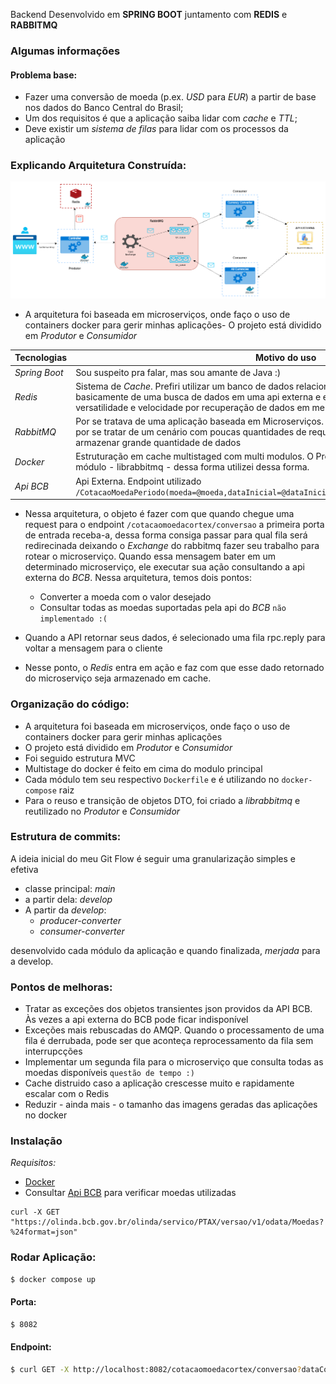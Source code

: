 Backend Desenvolvido em **SPRING BOOT** juntamento com **REDIS** e **RABBITMQ**

### Algumas informações 

#### Problema base:
- Fazer uma conversão de moeda (p.ex. *USD* para *EUR*) a partir de base nos dados do Banco Central do Brasil;
- Um dos requisitos é que a aplicação saiba lidar com *cache* e *TTL*;
- Deve existir um *sistema de filas* para lidar com os processos da aplicação

### Explicando Arquitetura Construída:

![image](cortex-diagram.drawio.png)

- A arquitetura foi baseada em microserviços, onde faço o uso de containers docker para gerir minhas aplicações- O projeto está dividido em *Produtor* e *Consumidor*



| Tecnologias   | Motivo do uso                                                                                                                                                                                                                                             | 
|---------------|-----------------------------------------------------------------------------------------------------------------------------------------------------------------------------------------------------------------------------------------------------------|
| *Spring Boot* | Sou suspeito pra falar, mas sou amante de Java :)                                                                                                                                                                                                         |
| *Redis*       | Sistema de *Cache*. Prefiri utilizar um banco de dados relacional de alto desempenho por se tratar de basicamente de uma busca de dados em uma api externa e exibi-los. Dessa forma, para a versatilidade e velocidade por recuperação de dados em memória |                                                                                                                                                        |
| *RabbitMQ*    | Por se tratava de uma aplicação baseada em Microserviços. O serviço de mensageria vem a calhar por se tratar de um cenário com poucas quantidades de requisições para a api externa e sem foco de armazenar grande quantidade de dados                    |
| *Docker*      | Estruturação em cache multistaged com multi modulos. O Produto e Consumidor depende de outro módulo - librabbitmq - dessa forma utilizei dessa forma.                                                                                                     |
| *Api BCB*     | Api Externa. Endpoint utilizado `/CotacaoMoedaPeriodo(moeda=@moeda,dataInicial=@dataInicial,dataFinalCotacao=@dataFinalCotacao)`                                                                                                                |
- Nessa arquitetura, o objeto é fazer com que quando chegue uma request para o endpoint `/cotacaomoedacortex/conversao` a 
primeira porta de entrada receba-a, dessa forma consiga passar para qual fila será redirecinada deixando o *Exchange* do rabbitmq fazer seu trabalho para rotear
o microserviço. Quando essa mensagem bater em um determinado microserviço, ele executar sua ação consultando a api externa do *BCB*. Nessa arquitetura, temos dois pontos:
  - Converter a moeda com o valor desejado
  - Consultar todas as moedas suportadas pela api do *BCB* `não implementado :(`

- Quando a API retornar seus dados, é selecionado uma fila rpc.reply para voltar a mensagem para o cliente
- Nesse ponto, o *Redis* entra em ação e faz com que esse dado retornado do microserviço seja armazenado em cache.


### Organização do código:
- A arquitetura foi baseada em microserviços, onde faço o uso de containers docker para gerir minhas aplicações
- O projeto está dividido em *Produtor* e *Consumidor*
- Foi seguido estrutura MVC
- Multistage do docker é feito em cima do modulo principal
- Cada módulo tem seu respectivo `Dockerfile` e é utilizando no `docker-compose` raiz
- Para o reuso e transição de objetos DTO, foi criado a *librabbitmq* e reutilizado no *Produtor* e *Consumidor*

### Estrutura de commits:
A ideia inicial do meu Git Flow é seguir uma granularização simples e efetiva
- classe principal: *main*
- a partir dela: *develop*
- A partir da *develop*:
  - *producer-converter*
  - *consumer-converter*

desenvolvido cada módulo da aplicação e quando finalizada, *merjada* para a develop.

### Pontos de melhoras:
- Tratar as exceções dos objetos transientes json providos da API BCB. Às vezes a api externa do BCB pode ficar indisponível
- Exceções mais rebuscadas do AMQP. Quando o processamento de uma fila é derrubada, pode ser que aconteça reprocessamento da fila sem interrupcções
- Implementar um segunda fila para o microserviço que consulta todas as moedas disponíveis `questão de tempo :)`
- Cache distruido caso a aplicação crescesse muito e rapidamente escalar com o Redis
- Reduzir - ainda mais - o tamanho das imagens geradas das aplicações no docker


### Instalação


*Requisitos:*

- [Docker](https://docs.docker.com/get-docker/)
- Consultar [Api BCB](https://dadosabertos.bcb.gov.br/dataset/taxas-de-cambio-todos-os-boletins-diarios) para verificar moedas utilizadas
```
curl -X GET "https://olinda.bcb.gov.br/olinda/servico/PTAX/versao/v1/odata/Moedas?%24format=json"
```

### Rodar Aplicação:

```sh
$ docker compose up
```

#### Porta:

```sh
$ 8082
```

#### Endpoint:

```sh
$ curl GET -X http://localhost:8082/cotacaomoedacortex/conversao?dataCotacao=[data]&moedaOrigem=[moeda]&moedaFinal=[moeda]&valorDesejado=[valor]
```
